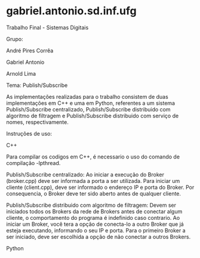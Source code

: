 # gabriel.antonio.sd.inf.ufg
Trabalho Final - Sistemas Digitais

Grupo:

André Pires Corrêa

Gabriel Antonio

Arnold Lima


Tema: Publish/Subscribe


As implementações realizadas para o trabalho consistem de duas implementações em C++ e uma em Python, referentes a um sistema Publish/Subscribe centralizado, Publish/Subscribe distribuido com algoritmo de filtragem e Publish/Subscribe distribuido com serviço de nomes, respectivamente.

Instruções de uso:

C++

Para compilar os codigos em C++, é necessario o uso do comando de compilação -lpthread.

Publish/Subscribe centralizado: Ao iniciar a execução do Broker (broker.cpp) deve ser informada a porta a ser utilizada. Para iniciar um cliente (client.cpp), deve ser informado o endereço IP e porta do Broker. Por consequencia, o Broker deve ter sido aberto antes de qualquer cliente.

Publish/Subscribe distribuido com algoritmo de filtragem: Devem ser iniciados todos os Brokers da rede de Brokers antes de conectar algum cliente, o comportamento do programa é indefinido caso contrario. Ao iniciar um Broker, você tera a opção de conecta-lo a outro Broker que já esteja executando, informando o seu IP e porta. Para o primeiro Broker a ser iniciado, deve ser escolhida a opção de não conectar a outros Brokers.


Python
